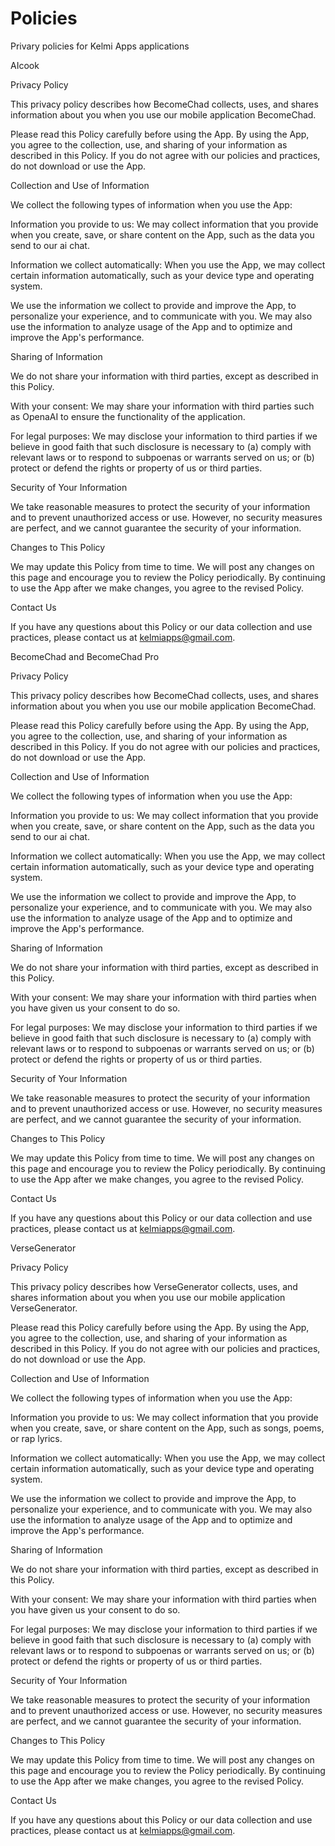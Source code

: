 # Policies

Privary policies for Kelmi Apps applications

AIcook

Privacy Policy

This privacy policy describes how BecomeChad collects, uses, and shares information about you when you use our mobile application BecomeChad.

Please read this Policy carefully before using the App. By using the App, you agree to the collection, use, and sharing of your information as described in this Policy. If you do not agree with our policies and practices, do not download or use the App.

Collection and Use of Information

We collect the following types of information when you use the App:

Information you provide to us: We may collect information that you provide when you create, save, or share content on the App, such as the data you send to our ai chat.

Information we collect automatically: When you use the App, we may collect certain information automatically, such as your device type and operating system.

We use the information we collect to provide and improve the App, to personalize your experience, and to communicate with you. We may also use the information to analyze usage of the App and to optimize and improve the App's performance.

Sharing of Information

We do not share your information with third parties, except as described in this Policy.

With your consent: We may share your information with third parties such as OpenaAI to ensure the functionality of the application. 

For legal purposes: We may disclose your information to third parties if we believe in good faith that such disclosure is necessary to (a) comply with relevant laws or to respond to subpoenas or warrants served on us; or (b) protect or defend the rights or property of us or third parties.

Security of Your Information

We take reasonable measures to protect the security of your information and to prevent unauthorized access or use. However, no security measures are perfect, and we cannot guarantee the security of your information.

Changes to This Policy

We may update this Policy from time to time. We will post any changes on this page and encourage you to review the Policy periodically. By continuing to use the App after we make changes, you agree to the revised Policy.

Contact Us

If you have any questions about this Policy or our data collection and use practices, please contact us at kelmiapps@gmail.com.


BecomeChad and BecomeChad Pro

Privacy Policy

This privacy policy describes how BecomeChad collects, uses, and shares information about you when you use our mobile application BecomeChad.

Please read this Policy carefully before using the App. By using the App, you agree to the collection, use, and sharing of your information as described in this Policy. If you do not agree with our policies and practices, do not download or use the App.

Collection and Use of Information

We collect the following types of information when you use the App:

Information you provide to us: We may collect information that you provide when you create, save, or share content on the App, such as the data you send to our ai chat.

Information we collect automatically: When you use the App, we may collect certain information automatically, such as your device type and operating system.

We use the information we collect to provide and improve the App, to personalize your experience, and to communicate with you. We may also use the information to analyze usage of the App and to optimize and improve the App's performance.

Sharing of Information

We do not share your information with third parties, except as described in this Policy.

With your consent: We may share your information with third parties when you have given us your consent to do so.

For legal purposes: We may disclose your information to third parties if we believe in good faith that such disclosure is necessary to (a) comply with relevant laws or to respond to subpoenas or warrants served on us; or (b) protect or defend the rights or property of us or third parties.

Security of Your Information

We take reasonable measures to protect the security of your information and to prevent unauthorized access or use. However, no security measures are perfect, and we cannot guarantee the security of your information.

Changes to This Policy

We may update this Policy from time to time. We will post any changes on this page and encourage you to review the Policy periodically. By continuing to use the App after we make changes, you agree to the revised Policy.

Contact Us

If you have any questions about this Policy or our data collection and use practices, please contact us at kelmiapps@gmail.com.


VerseGenerator

Privacy Policy

This privacy policy describes how VerseGenerator collects, uses, and shares information about you when you use our mobile application VerseGenerator.

Please read this Policy carefully before using the App. By using the App, you agree to the collection, use, and sharing of your information as described in this Policy. If you do not agree with our policies and practices, do not download or use the App.

Collection and Use of Information

We collect the following types of information when you use the App:

Information you provide to us: We may collect information that you provide when you create, save, or share content on the App, such as songs, poems, or rap lyrics.

Information we collect automatically: When you use the App, we may collect certain information automatically, such as your device type and operating system.

We use the information we collect to provide and improve the App, to personalize your experience, and to communicate with you. We may also use the information to analyze usage of the App and to optimize and improve the App's performance.

Sharing of Information

We do not share your information with third parties, except as described in this Policy.

With your consent: We may share your information with third parties when you have given us your consent to do so.

For legal purposes: We may disclose your information to third parties if we believe in good faith that such disclosure is necessary to (a) comply with relevant laws or to respond to subpoenas or warrants served on us; or (b) protect or defend the rights or property of us or third parties.

Security of Your Information

We take reasonable measures to protect the security of your information and to prevent unauthorized access or use. However, no security measures are perfect, and we cannot guarantee the security of your information.

Changes to This Policy

We may update this Policy from time to time. We will post any changes on this page and encourage you to review the Policy periodically. By continuing to use the App after we make changes, you agree to the revised Policy.

Contact Us

If you have any questions about this Policy or our data collection and use practices, please contact us at kelmiapps@gmail.com.
